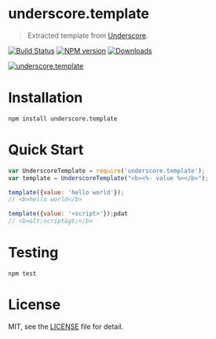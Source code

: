 # underscore.template
> Extracted template from [Underscore](http://underscorejs.org/).

[![Build Status](https://travis-ci.org/superRaytin/underscore.template.svg?branch=master)](https://travis-ci.org/superRaytin/underscore.template)
[![NPM version][npm-image]][npm-url]
[![Downloads][downloads-image]][npm-url]

[![underscore.template](https://nodei.co/npm/underscore.template.png)](https://npmjs.org/package/underscore.template)

[npm-url]: https://npmjs.org/package/underscore.template
[downloads-image]: http://img.shields.io/npm/dm/underscore.template.svg
[npm-image]: http://img.shields.io/npm/v/underscore.template.svg

# Installation

```
npm install underscore.template
```

# Quick Start

```js
var UnderscoreTemplate = require('underscore.template');
var template = UnderscoreTemplate("<b><%- value %></b>");

template({value: 'hello world'});
// <b>hello world</b>

template({value: '<script>'});pdat
// <b>&lt;script&gt;</b>
```

# Testing

```
npm test
```

# License

MIT, see the [LICENSE](/LICENSE) file for detail.